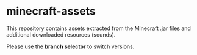 # minecraft-assets

This repository contains assets extracted from the Minecraft .jar files and additional downloaded resources (sounds).  

Please use the **branch selector** to switch versions.
